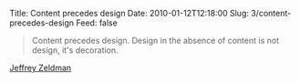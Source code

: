 Title: Content precedes design
Date: 2010-01-12T12:18:00
Slug: 3/content-precedes-design
Feed: false

<blockquote>Content precedes design. Design in the absence of content is not design, it's decoration.</blockquote>
<p><a href="http://twitter.com/zeldman/statuses/804159148">Jeffrey Zeldman</a></p> 
